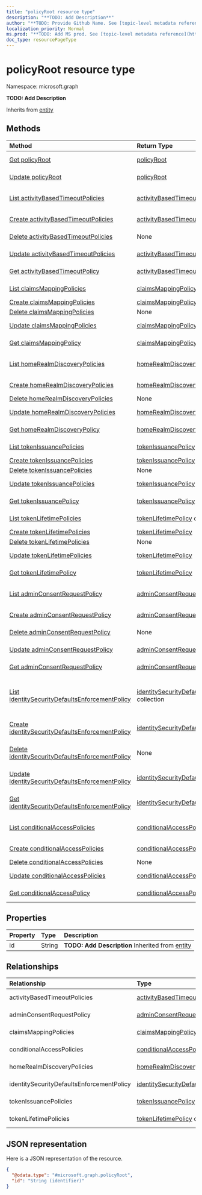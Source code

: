 ```yaml
---
title: "policyRoot resource type"
description: "**TODO: Add Description**"
author: "**TODO: Provide Github Name. See [topic-level metadata reference](https://msgo.azurewebsites.net/add/document/guidelines/metadata.html#topic-level-metadata)**"
localization_priority: Normal
ms.prod: "**TODO: Add MS prod. See [topic-level metadata reference](https://msgo.azurewebsites.net/add/document/guidelines/metadata.html#topic-level-metadata)**"
doc_type: resourcePageType
---
```


# policyRoot resource type


Namespace: microsoft.graph

**TODO: Add Description**


Inherits from [entity](../resources/entity.md)

## Methods
|Method|Return Type|Description|
|:---|:---|:---|
|[Get policyRoot](../api/policyroot-get.md)|[policyRoot](../resources/policyroot.md)|Read the properties and relationships of a [policyRoot](../resources/policyroot.md) object.|
|[Update policyRoot](../api/policyroot-update.md)|[policyRoot](../resources/policyroot.md)|Update the properties of a [policyRoot](../resources/policyroot.md) object.|
|[List activityBasedTimeoutPolicies](../api/policyroot-list-activitybasedtimeoutpolicies.md)|[activityBasedTimeoutPolicy](../resources/activitybasedtimeoutpolicy.md) collection|Get the activityBasedTimeoutPolicies from the activityBasedTimeoutPolicies navigation property.|
|[Create activityBasedTimeoutPolicies](../api/policyroot-post-activitybasedtimeoutpolicies.md)|[activityBasedTimeoutPolicy](../resources/activitybasedtimeoutpolicy.md)|Create a new activityBasedTimeoutPolicies object.|
|[Delete activityBasedTimeoutPolicies](../api/policyroot-delete-activitybasedtimeoutpolicies.md)|None|Delete an [activityBasedTimeoutPolicy](../resources/activitybasedtimeoutpolicy.md) object.|
|[Update activityBasedTimeoutPolicies](../api/policyroot-update-activitybasedtimeoutpolicies.md)|[activityBasedTimeoutPolicy](../resources/activitybasedtimeoutpolicy.md)|Update the properties of an activityBasedTimeoutPolicies object.|
|[Get activityBasedTimeoutPolicy](../api/activitybasedtimeoutpolicy-get.md)|[activityBasedTimeoutPolicy](../resources/activitybasedtimeoutpolicy.md)|Read the properties and relationships of an [activityBasedTimeoutPolicy](../resources/activitybasedtimeoutpolicy.md) object.|
|[List claimsMappingPolicies](../api/policyroot-list-claimsmappingpolicies.md)|[claimsMappingPolicy](../resources/claimsmappingpolicy.md) collection|Get the claimsMappingPolicies from the claimsMappingPolicies navigation property.|
|[Create claimsMappingPolicies](../api/policyroot-post-claimsmappingpolicies.md)|[claimsMappingPolicy](../resources/claimsmappingpolicy.md)|Create a new claimsMappingPolicies object.|
|[Delete claimsMappingPolicies](../api/policyroot-delete-claimsmappingpolicies.md)|None|Delete a [claimsMappingPolicy](../resources/claimsmappingpolicy.md) object.|
|[Update claimsMappingPolicies](../api/policyroot-update-claimsmappingpolicies.md)|[claimsMappingPolicy](../resources/claimsmappingpolicy.md)|Update the properties of a claimsMappingPolicies object.|
|[Get claimsMappingPolicy](../api/claimsmappingpolicy-get.md)|[claimsMappingPolicy](../resources/claimsmappingpolicy.md)|Read the properties and relationships of a [claimsMappingPolicy](../resources/claimsmappingpolicy.md) object.|
|[List homeRealmDiscoveryPolicies](../api/policyroot-list-homerealmdiscoverypolicies.md)|[homeRealmDiscoveryPolicy](../resources/homerealmdiscoverypolicy.md) collection|Get the homeRealmDiscoveryPolicies from the homeRealmDiscoveryPolicies navigation property.|
|[Create homeRealmDiscoveryPolicies](../api/policyroot-post-homerealmdiscoverypolicies.md)|[homeRealmDiscoveryPolicy](../resources/homerealmdiscoverypolicy.md)|Create a new homeRealmDiscoveryPolicies object.|
|[Delete homeRealmDiscoveryPolicies](../api/policyroot-delete-homerealmdiscoverypolicies.md)|None|Delete a [homeRealmDiscoveryPolicy](../resources/homerealmdiscoverypolicy.md) object.|
|[Update homeRealmDiscoveryPolicies](../api/policyroot-update-homerealmdiscoverypolicies.md)|[homeRealmDiscoveryPolicy](../resources/homerealmdiscoverypolicy.md)|Update the properties of a homeRealmDiscoveryPolicies object.|
|[Get homeRealmDiscoveryPolicy](../api/homerealmdiscoverypolicy-get.md)|[homeRealmDiscoveryPolicy](../resources/homerealmdiscoverypolicy.md)|Read the properties and relationships of a [homeRealmDiscoveryPolicy](../resources/homerealmdiscoverypolicy.md) object.|
|[List tokenIssuancePolicies](../api/policyroot-list-tokenissuancepolicies.md)|[tokenIssuancePolicy](../resources/tokenissuancepolicy.md) collection|Get the tokenIssuancePolicies from the tokenIssuancePolicies navigation property.|
|[Create tokenIssuancePolicies](../api/policyroot-post-tokenissuancepolicies.md)|[tokenIssuancePolicy](../resources/tokenissuancepolicy.md)|Create a new tokenIssuancePolicies object.|
|[Delete tokenIssuancePolicies](../api/policyroot-delete-tokenissuancepolicies.md)|None|Delete a [tokenIssuancePolicy](../resources/tokenissuancepolicy.md) object.|
|[Update tokenIssuancePolicies](../api/policyroot-update-tokenissuancepolicies.md)|[tokenIssuancePolicy](../resources/tokenissuancepolicy.md)|Update the properties of a tokenIssuancePolicies object.|
|[Get tokenIssuancePolicy](../api/tokenissuancepolicy-get.md)|[tokenIssuancePolicy](../resources/tokenissuancepolicy.md)|Read the properties and relationships of a [tokenIssuancePolicy](../resources/tokenissuancepolicy.md) object.|
|[List tokenLifetimePolicies](../api/policyroot-list-tokenlifetimepolicies.md)|[tokenLifetimePolicy](../resources/tokenlifetimepolicy.md) collection|Get the tokenLifetimePolicies from the tokenLifetimePolicies navigation property.|
|[Create tokenLifetimePolicies](../api/policyroot-post-tokenlifetimepolicies.md)|[tokenLifetimePolicy](../resources/tokenlifetimepolicy.md)|Create a new tokenLifetimePolicies object.|
|[Delete tokenLifetimePolicies](../api/policyroot-delete-tokenlifetimepolicies.md)|None|Delete a [tokenLifetimePolicy](../resources/tokenlifetimepolicy.md) object.|
|[Update tokenLifetimePolicies](../api/policyroot-update-tokenlifetimepolicies.md)|[tokenLifetimePolicy](../resources/tokenlifetimepolicy.md)|Update the properties of a tokenLifetimePolicies object.|
|[Get tokenLifetimePolicy](../api/tokenlifetimepolicy-get.md)|[tokenLifetimePolicy](../resources/tokenlifetimepolicy.md)|Read the properties and relationships of a [tokenLifetimePolicy](../resources/tokenlifetimepolicy.md) object.|
|[List adminConsentRequestPolicy](../api/policyroot-list-adminconsentrequestpolicy.md)|[adminConsentRequestPolicy](../resources/adminconsentrequestpolicy.md) collection|Get the adminConsentRequestPolicies from the adminConsentRequestPolicy navigation property.|
|[Create adminConsentRequestPolicy](../api/policyroot-post-adminconsentrequestpolicy.md)|[adminConsentRequestPolicy](../resources/adminconsentrequestpolicy.md)|Create a new adminConsentRequestPolicy object.|
|[Delete adminConsentRequestPolicy](../api/policyroot-delete-adminconsentrequestpolicy.md)|None|Delete an [adminConsentRequestPolicy](../resources/adminconsentrequestpolicy.md) object.|
|[Update adminConsentRequestPolicy](../api/policyroot-update-adminconsentrequestpolicy.md)|[adminConsentRequestPolicy](../resources/adminconsentrequestpolicy.md)|Update the properties of an adminConsentRequestPolicy object.|
|[Get adminConsentRequestPolicy](../api/adminconsentrequestpolicy-get.md)|[adminConsentRequestPolicy](../resources/adminconsentrequestpolicy.md)|Read the properties and relationships of an [adminConsentRequestPolicy](../resources/adminconsentrequestpolicy.md) object.|
|[List identitySecurityDefaultsEnforcementPolicy](../api/policyroot-list-identitysecuritydefaultsenforcementpolicy.md)|[identitySecurityDefaultsEnforcementPolicy](../resources/identitysecuritydefaultsenforcementpolicy.md) collection|Get the identitySecurityDefaultsEnforcementPolicies from the identitySecurityDefaultsEnforcementPolicy navigation property.|
|[Create identitySecurityDefaultsEnforcementPolicy](../api/policyroot-post-identitysecuritydefaultsenforcementpolicy.md)|[identitySecurityDefaultsEnforcementPolicy](../resources/identitysecuritydefaultsenforcementpolicy.md)|Create a new identitySecurityDefaultsEnforcementPolicy object.|
|[Delete identitySecurityDefaultsEnforcementPolicy](../api/policyroot-delete-identitysecuritydefaultsenforcementpolicy.md)|None|Delete an [identitySecurityDefaultsEnforcementPolicy](../resources/identitysecuritydefaultsenforcementpolicy.md) object.|
|[Update identitySecurityDefaultsEnforcementPolicy](../api/policyroot-update-identitysecuritydefaultsenforcementpolicy.md)|[identitySecurityDefaultsEnforcementPolicy](../resources/identitysecuritydefaultsenforcementpolicy.md)|Update the properties of an identitySecurityDefaultsEnforcementPolicy object.|
|[Get identitySecurityDefaultsEnforcementPolicy](../api/identitysecuritydefaultsenforcementpolicy-get.md)|[identitySecurityDefaultsEnforcementPolicy](../resources/identitysecuritydefaultsenforcementpolicy.md)|Read the properties and relationships of an [identitySecurityDefaultsEnforcementPolicy](../resources/identitysecuritydefaultsenforcementpolicy.md) object.|
|[List conditionalAccessPolicies](../api/policyroot-list-conditionalaccesspolicies.md)|[conditionalAccessPolicy](../resources/conditionalaccesspolicy.md) collection|Get the conditionalAccessPolicies from the conditionalAccessPolicies navigation property.|
|[Create conditionalAccessPolicies](../api/policyroot-post-conditionalaccesspolicies.md)|[conditionalAccessPolicy](../resources/conditionalaccesspolicy.md)|Create a new conditionalAccessPolicies object.|
|[Delete conditionalAccessPolicies](../api/policyroot-delete-conditionalaccesspolicies.md)|None|Delete a [conditionalAccessPolicy](../resources/conditionalaccesspolicy.md) object.|
|[Update conditionalAccessPolicies](../api/policyroot-update-conditionalaccesspolicies.md)|[conditionalAccessPolicy](../resources/conditionalaccesspolicy.md)|Update the properties of a conditionalAccessPolicies object.|
|[Get conditionalAccessPolicy](../api/conditionalaccesspolicy-get.md)|[conditionalAccessPolicy](../resources/conditionalaccesspolicy.md)|Read the properties and relationships of a [conditionalAccessPolicy](../resources/conditionalaccesspolicy.md) object.|

## Properties
|Property|Type|Description|
|:---|:---|:---|
|id|String|**TODO: Add Description** Inherited from [entity](../resources/entity.md)|

## Relationships
|Relationship|Type|Description|
|:---|:---|:---|
|activityBasedTimeoutPolicies|[activityBasedTimeoutPolicy](../resources/activitybasedtimeoutpolicy.md) collection|**TODO: Add Description**|
|adminConsentRequestPolicy|[adminConsentRequestPolicy](../resources/adminconsentrequestpolicy.md)|**TODO: Add Description**|
|claimsMappingPolicies|[claimsMappingPolicy](../resources/claimsmappingpolicy.md) collection|**TODO: Add Description**|
|conditionalAccessPolicies|[conditionalAccessPolicy](../resources/conditionalaccesspolicy.md) collection|**TODO: Add Description**|
|homeRealmDiscoveryPolicies|[homeRealmDiscoveryPolicy](../resources/homerealmdiscoverypolicy.md) collection|**TODO: Add Description**|
|identitySecurityDefaultsEnforcementPolicy|[identitySecurityDefaultsEnforcementPolicy](../resources/identitysecuritydefaultsenforcementpolicy.md)|**TODO: Add Description**|
|tokenIssuancePolicies|[tokenIssuancePolicy](../resources/tokenissuancepolicy.md) collection|**TODO: Add Description**|
|tokenLifetimePolicies|[tokenLifetimePolicy](../resources/tokenlifetimepolicy.md) collection|**TODO: Add Description**|

## JSON representation
Here is a JSON representation of the resource.
<!-- {
  "blockType": "resource",
  "keyProperty": "id",
  "@odata.type": "microsoft.graph.policyRoot",
  "baseType": "microsoft.graph.entity",
  "openType": false
}
-->
``` json
{
  "@odata.type": "#microsoft.graph.policyRoot",
  "id": "String (identifier)"
}
```


